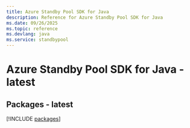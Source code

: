 ```yaml
---
title: Azure Standby Pool SDK for Java
description: Reference for Azure Standby Pool SDK for Java
ms.date: 09/26/2025
ms.topic: reference
ms.devlang: java
ms.service: standbypool
---
```

# Azure Standby Pool SDK for Java - latest
## Packages - latest
[!INCLUDE [packages](standby-pool-index.md)]